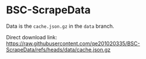 # BSC-ScrapeData

Data is the `cache.json.gz` in the `data` branch. 

Direct download link: https://raw.githubusercontent.com/qe201020335/BSC-ScrapeData/refs/heads/data/cache.json.gz
